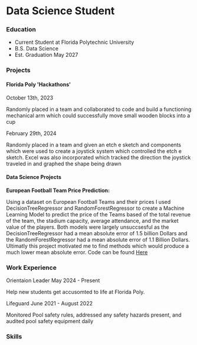 # Data Science Student

### Education
- Current Student at Florida Polytechnic University
- B.S. Data Science
- Est. Graduation May 2027

### Projects
#### Florida Poly 'Hackathons'
October 13th, 2023

 Randomly placed in a team and collaborated to code and build a functioning mechanical arm which could successfully
move small wooden blocks into a cup


February 29th, 2024

 Randomly placed in a team and given an etch e sketch and components which were used to create a joystick system 
which controlled the etch e sketch. Excel was also incorporated which tracked the direction the joystick traveled
in and graphed the shape being drawn

#### Data Science Projects
 **European Football Team Price Prediction:**
 
   Using a dataset on European Football Teams and their prices I used DecisionTreeRegressor and RandomForestRegressor to create a Machine Learning Model to predict the price of the Teams based of the total revenue of the team, the stadium capacity, average attendance, and the market value of the players. Both models were largely unsuccsesful as the DecisionTreeRegressor had a mean absolute error of 1.5 billion Dollars and the RandomForestRegressor had a mean absolute error of 1.1 Billion Dollars. Ultimatly this project motivated me to find methods which would produce a much lower mean absolute error. Code can be found [Here](https://www.kaggle.com/code/samgerken/random-forest-regressor-model)

### Work Experience
 Orientaion Leader May 2024 - Present
 
 
   Help new students get accusomted to life at Florida Poly.

  Lifeguard June 2021 - August 2022

  
   Monitored Pool safety rules, addressed any safety hazards present, and audited pool safety equipment daily
  
### Skills
